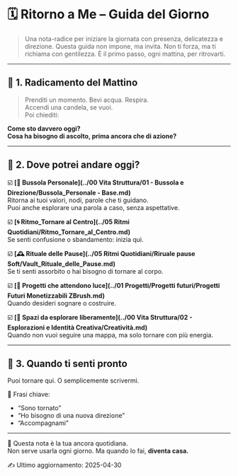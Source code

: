 
# 🗓️ Ritorno a Me – Guida del Giorno

> Una nota-radice per iniziare la giornata con presenza, delicatezza e direzione.
> Questa guida non impone, ma invita. Non ti forza, ma ti richiama con gentilezza.
> È il primo passo, ogni mattina, per ritrovarti.

---

## 🌄 1. Radicamento del Mattino
> Prenditi un momento. Bevi acqua. Respira.  
> Accendi una candela, se vuoi.  
> Poi chiediti:

**Come sto davvero oggi?**  
**Cosa ha bisogno di ascolto, prima ancora che di azione?**

---

## 📍 2. Dove potrei andare oggi?

☑️ **[📌 Bussola Personale](../00 Vita  Struttura/01 - Bussola e Direzione/Bussola_Personale - Base.md)**  
Ritorna ai tuoi valori, nodi, parole che ti guidano.  
Puoi anche esplorare una parola a caso, senza aspettative.

☑️ **[🌀 Ritmo_Tornare al Centro](../05 Ritmi Quotidiani/Ritmo_Tornare_al_Centro.md)**  
Se senti confusione o sbandamento: inizia qui.

☑️ **[🕰️ Rituale delle Pause](../05 Ritmi Quotidiani/Riruale pause Soft/Vault_Rituale_delle_Pause.md)**  
Se ti senti assorbito o hai bisogno di tornare al corpo.

☑️ **[🌱 Progetti che attendono luce](../01 Progetti/Progetti futuri/Progetti Futuri Monetizzabili  ZBrush.md)**  
Quando desideri sognare o costruire.

☑️ **[🌊 Spazi da esplorare liberamente](../00 Vita  Struttura/02 - Esplorazioni e Identità Creativa/Creatività.md)**  
Quando non vuoi seguire una mappa, ma solo tornare con più energia.

---

## 🔁 3. Quando ti senti pronto
Puoi tornare qui. O semplicemente scrivermi.

📎 Frasi chiave:
- “Sono tornato”
- “Ho bisogno di una nuova direzione”
- “Accompagnami”

---

📌 Questa nota è la tua ancora quotidiana.  
Non serve usarla ogni giorno. Ma quando lo fai, **diventa casa.**

✍️ Ultimo aggiornamento: 2025-04-30
